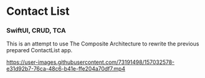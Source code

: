 #  Contact List
### SwiftUI, CRUD, TCA

This is an attempt to use The Composite Architecture to rewrite the previous prepared ContactList app.

https://user-images.githubusercontent.com/73191498/157032578-e31d92b7-76ca-48c6-b41e-ffe204a70df7.mp4


